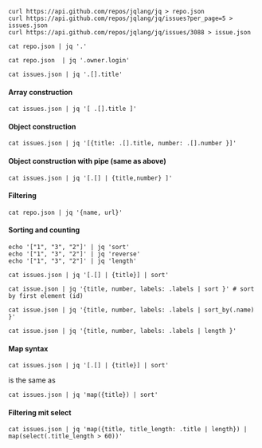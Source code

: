 ```shell
curl https://api.github.com/repos/jqlang/jq > repo.json
curl https://api.github.com/repos/jqlang/jq/issues?per_page=5 > issues.json
curl https://api.github.com/repos/jqlang/jq/issues/3088 > issue.json
```

```shell
cat repo.json | jq '.'
```

```shell
cat repo.json  | jq '.owner.login'
```

```shell
cat issues.json | jq '.[].title'
```

#### Array construction
```shell
cat issues.json | jq '[ .[].title ]'
```

#### Object construction
```shell
cat issues.json | jq '[{title: .[].title, number: .[].number }]'
```
#### Object construction with pipe (same as above)
```shell
cat issues.json | jq '[.[] | {title,number} ]'
```
#### Filtering
```shell
cat repo.json | jq '{name, url}'
```

#### Sorting and counting
```shell
echo '["1", "3", "2"]' | jq 'sort'
echo '["1", "3", "2"]' | jq 'reverse'
echo '["1", "3", "2"]' | jq 'length'
```
```shell
cat issues.json | jq '[.[] | {title}] | sort'
```
```shell
cat issue.json | jq '{title, number, labels: .labels | sort }' # sort by first element (id)
```
```shell
cat issue.json | jq '{title, number, labels: .labels | sort_by(.name) }' 
```
```shell
cat issue.json | jq '{title, number, labels: .labels | length }' 
```

#### Map syntax
```shell
cat issues.json | jq '[.[] | {title}] | sort'
```
is the same as
```shell
cat issues.json | jq 'map({title}) | sort'
```

#### Filtering mit select
```shell
cat issues.json | jq 'map({title, title_length: .title | length}) | map(select(.title_length > 60))'
```